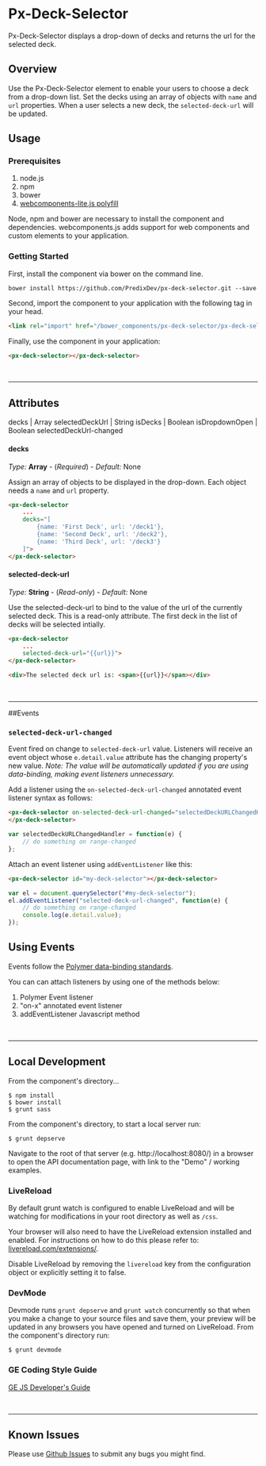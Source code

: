 # Px-Deck-Selector

Px-Deck-Selector displays a drop-down of decks and returns the url for the selected deck.

## Overview

Use the Px-Deck-Selector element to enable your users to choose a deck from a drop-down list. Set the decks using an array of objects with `name` and `url` properties. When a user selects a new deck, the `selected-deck-url` will be updated.

## Usage

### Prerequisites
1. node.js
2. npm
3. bower
4. [webcomponents-lite.js polyfill](https://github.com/webcomponents/webcomponentsjs)

Node, npm and bower are necessary to install the component and dependencies. webcomponents.js adds support for web components and custom elements to your application.


### Getting Started

First, install the component via bower on the command line.

```
bower install https://github.com/PredixDev/px-deck-selector.git --save
```

Second, import the component to your application with the following tag in your head.

```html
<link rel="import" href="/bower_components/px-deck-selector/px-deck-selector.html"/>
```

Finally, use the component in your application:

```html
<px-deck-selector></px-deck-selector>
```

<br />
<hr />

## Attributes

decks | Array
selectedDeckUrl | String
isDecks | Boolean
isDropdownOpen | Boolean
  selectedDeckUrl-changed

#### decks

*Type:* **Array** - (*Required*) - *Default:* None

Assign an array of objects to be displayed in the drop-down. Each object needs a `name` and `url` property.

```html
<px-deck-selector
	...
	decks="[
        {name: 'First Deck', url: '/deck1'},
        {name: 'Second Deck', url: '/deck2'},
        {name: 'Third Deck', url: '/deck3'}                    
    ]">
</px-deck-selector>
```

#### selected-deck-url

*Type:* **String** - (*Read-only*) - *Default:* None

Use the selected-deck-url to bind to the value of the url of the currently selected deck. This is a read-only attribute. The first deck in the list of decks will be selected intially.

```html
<px-deck-selector
	...
	selected-deck-url="{{url}}">
</px-deck-selector>

<div>The selected deck url is: <span>{{url}}</span></div>
```

<br />
<hr />

##Events

### `selected-deck-url-changed`

Event fired on change to `selected-deck-url` value. Listeners will receive an event object whose `e.detail.value` attribute has the changing property's new value. *Note: The value will be automatically updated if you are using data-binding, making event listeners unnecessary.*

Add a listener using the `on-selected-deck-url-changed` annotated event listener syntax as follows:

```html
<px-deck-selector on-selected-deck-url-changed="selectedDeckURLChangedHandler">
</px-deck-selector>
```
```javascript
var selectedDeckURLChangedHandler = function(e) {
	// do something on range-changed
};
```

Attach an event listener using `addEventListener` like this:

```html
<px-deck-selector id="my-deck-selector"></px-deck-selector>
```
```javascript
var el = document.querySelector("#my-deck-selector");
el.addEventListener("selected-deck-url-changed", function(e) {
	// do something on range-changed
    console.log(e.detail.value);
});
```

## Using Events

Events follow the [Polymer data-binding standards](https://www.polymer-project.org/1.0/docs/devguide/data-binding.html).

You can can attach listeners by using one of the methods below:

1. Polymer Event listener
2. "on-x" annotated event listener
3. addEventListener Javascript method
<br />
<hr />

## Local Development

From the component's directory...

```
$ npm install
$ bower install
$ grunt sass
```

From the component's directory, to start a local server run:

```
$ grunt depserve
```

Navigate to the root of that server (e.g. http://localhost:8080/) in a browser to open the API documentation page, with link to the "Demo" / working examples.

### LiveReload

By default grunt watch is configured to enable LiveReload and will be watching for modifications in your root directory as well as `/css`.

Your browser will also need to have the LiveReload extension installed and enabled. For instructions on how to do this please refer to: [livereload.com/extensions/](http://livereload.com/extensions/).

Disable LiveReload by removing the `livereload` key from the configuration object or explicitly setting it to false.


### DevMode
Devmode runs `grunt depserve` and `grunt watch` concurrently so that when you make a change to your source files and save them, your preview will be updated in any browsers you have opened and turned on LiveReload.
From the component's directory run:

```
$ grunt devmode
```

### GE Coding Style Guide
[GE JS Developer's Guide](https://github.com/GeneralElectric/javascript)

<br />
<hr />

## Known Issues

Please use [Github Issues](https://github.com/PredixDev/COMPONENT/issues) to submit any bugs you might find.
